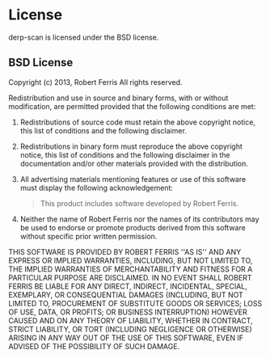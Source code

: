 # License

derp-scan is licensed under the BSD license.

## BSD License

Copyright (c) 2013, Robert Ferris
All rights reserved.

Redistribution and use in source and binary forms, with or without modification,
are permitted provided that the following conditions are met:

1. Redistributions of source code must retain the above copyright notice, this
   list of conditions and the following disclaimer.

2. Redistributions in binary form must reproduce the above copyright notice,
   this list of conditions and the following disclaimer in the documentation
   and/or other materials provided with the distribution.

3. All advertising materials mentioning features or use of this software must
   display the following acknowledgement:
   
   > This product includes software developed by Robert Ferris.

4. Neither the name of Robert Ferris nor the names of its contributors may be
   used to endorse or promote products derived from this software without
   specific prior written permission.

THIS SOFTWARE IS PROVIDED BY ROBERT FERRIS ''AS IS'' AND ANY EXPRESS OR IMPLIED
WARRANTIES, INCLUDING, BUT NOT LIMITED TO, THE IMPLIED WARRANTIES OF
MERCHANTABILITY AND FITNESS FOR A PARTICULAR PURPOSE ARE DISCLAIMED. IN NO EVENT
SHALL ROBERT FERRIS BE LIABLE FOR ANY DIRECT, INDIRECT, INCIDENTAL, SPECIAL,
EXEMPLARY, OR CONSEQUENTIAL DAMAGES (INCLUDING, BUT NOT LIMITED TO, PROCUREMENT
OF SUBSTITUTE GOODS OR SERVICES; LOSS OF USE, DATA, OR PROFITS; OR BUSINESS
INTERRUPTION) HOWEVER CAUSED AND ON ANY THEORY OF LIABILITY, WHETHER IN
CONTRACT, STRICT LIABILITY, OR TORT (INCLUDING NEGLIGENCE OR OTHERWISE) ARISING
IN ANY WAY OUT OF THE USE OF THIS SOFTWARE, EVEN IF ADVISED OF THE POSSIBILITY
OF SUCH DAMAGE.
